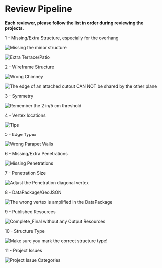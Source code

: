 # Review Pipeline

**Each reviewer, please follow the list in order during reviewing the projects.**

1 - Missing/Extra Structure, especially for the overhang

![Missing the minor structure](../.gitbook/assets/2018-07-31_15-33-15.jpg)

![Extra Terrace/Patio ](../.gitbook/assets/11755.gif)

2 - Wireframe Structure

![Wrong Chimney](../.gitbook/assets/2018-07-13_10-04-22.jpg)

![The edge of an attached cutout CAN NOT be shared by the other plane](../.gitbook/assets/2018-07-28_17-02-00.jpg)

3 - Symmetry

![Remember the 2 in/5 cm threshold](../.gitbook/assets/2018-07-31_16-11-05.jpg)

4 - Vertex locations

![Tips](../.gitbook/assets/2018-07-31_16-12-39%20%281%29.jpg)

5 - Edge Types

![Wrong Parapet Walls](../.gitbook/assets/2018-07-15_12-26-10.jpg)

6 - Missing/Extra Penetrations

![Missing Penetrations](../.gitbook/assets/12384-penetrations.gif)

7 - Penetration Size

![Adjust the Penetration diagonal vertex](../.gitbook/assets/1.jpg)

8 - DataPackage/GeoJSON

![The wrong vertex is amplified in the DataPackage](../.gitbook/assets/2018-07-09_11-42-33.jpg)

9 - Published Resources

![Complete\_Final without any Output Resources](../.gitbook/assets/2018-07-23_11-02-40.jpg)

10 - Structure Type

![Make sure you mark the correct structure type!](../.gitbook/assets/2018-07-31_16-08-02.jpg)

11 - Project Issues

![Project Issue Categories](../.gitbook/assets/2018-07-31_16-17-20.jpg)

